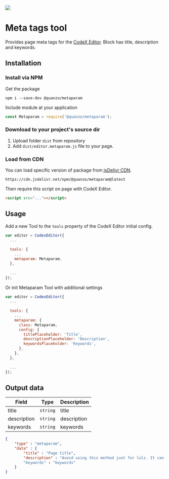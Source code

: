![](https://badgen.net/badge/CodeX%20Editor/v2.0/blue)

# Meta tags tool

Provides page meta tags for the [CodeX Editor](https://ifmo.su/editor). Block has title, description and keywords.

## Installation

### Install via NPM

Get the package

```shell
npm i --save-dev @quanzo/metaparam
```

Include module at your application

```javascript
const Metaparam = require('@quanzo/metaparam');
```

### Download to your project's source dir

1. Upload folder `dist` from repository
2. Add `dist/editor.metaparam.js` file to your page.

### Load from CDN

You can load specific version of package from [jsDelivr CDN](https://www.jsdelivr.com/package/npm/@quanzo/metaparam).

`https://cdn.jsdelivr.net/npm/@quanzo/metaparam@latest`

Then require this script on page with CodeX Editor.

```html
<script src="..."></script>
```

## Usage

Add a new Tool to the `tools` property of the CodeX Editor initial config.

```javascript
var editor = CodexEditor({
  ...
  
  tools: {
    ...
    metaparam: Metaparam,
  },
  
  ...
});
```

Or init Metaparam Tool with additional settings

```javascript
var editor = CodexEditor({
  ...
  
  tools: {
    ...
    metaparam: {
      class: Metaparam,
      config: {
        titlePlaceholder: 'Title',
        descriptionPlaceholder: 'Description',
		keywordsPlaceholder: 'Keywords',
      },
    },
  },
  
  ...
});
```

## Output data

| Field     | Type     | Description      |
| --------- | -------- | -----------------|
| title     | `string` | title  |
| description   | `string` | description |
| keywords   | `string` | keywords |

```json
{
    "type" : "metaparam",
    "data" : {
        "title" : "Page title",
        "description" : "Avoid using this method just for lulz. It can be very dangerous opposite your daily fun stuff."
		"keywords" : "keywords"
    }
}
```
